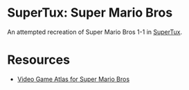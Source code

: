 # SuperTux: Super Mario Bros

An attempted recreation of Super Mario Bros 1-1 in [SuperTux](http://supertuxproject.org).

# Resources

- [Video Game Atlas for Super Mario Bros](http://www.vgmaps.com/Atlas/NES/index.htm#SuperMarioBros)

